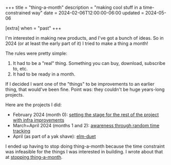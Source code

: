 +++
title = "thing-a-month"
description = "making cool stuff in a time-constrained way"
date = 2024-02-06T12:00:00-06:00
updated = 2024-05-06

[extra]
when = "past"
+++

I'm interested in making new products, and I've got a bunch of ideas.
So in 2024 (or at least the early part of it) I tried to make a thing a month!

The rules were pretty simple:

1. It had to be a "real" thing. Something you can buy, download, subscribe to, etc.
2. It had to be ready in a month.

If I decided I want one of the "things" to be improvements to an earlier thing, that would've been fine.
Point was: they couldn't be huge years-long projects.

Here are the projects I did:

- February 2024 (month 0): [setting the stage for the rest of the project with infra improvements](@/projects/thing-a-month-meta.md)
- March+April 2024 (months 1 and 2): [awareness through random time tracking](@/projects/thing-a-month-awareness.md)
- April (as part of a yak shave): [elm-duet](@/projects/elm-duet.md)

I ended up having to stop doing thing-a-month because the time constraint was infeasible for the things I was interested in building. I wrote about that at [stopping thing-a-month](@/micro/stopping-thing-a-month.md).
